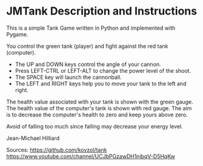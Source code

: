 # JMTank Description and Instructions

This is a simple Tank Game written in Python and implemented with Pygame.

You control the green tank (player) and fight against the red tank (computer).

* The UP and DOWN keys control the angle of your cannon.
* Press LEFT-CTRL or LEFT-ALT to change the power level of the shoot.
* The SPACE key will launch the cannonball.
* The LEFT and RIGHT keys help you to move your tank to the left and right.

The health value associated with your tank is shown with the green gauge. The health value of the
computer's tank is shown with red gauge. The aim is to decrease the
computer's health to zero and keep yours above zero.

Avoid of falling too much since falling may decrease your energy level.

Jean-Michael Hilliard

Sources:
https://github.com/kovzol/tank
https://www.youtube.com/channel/UCJbPGzawDH1njbqV-D5HqKw

